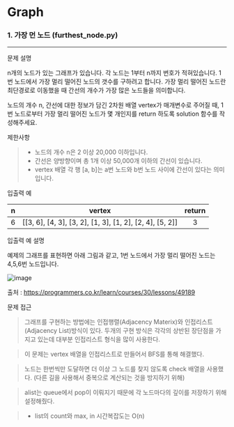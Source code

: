 # Graph
### 1. 가장 먼 노드 (furthest_node.py)
---
문제 설명

n개의 노드가 있는 그래프가 있습니다. 각 노드는 1부터 n까지 번호가 적혀있습니다. 1번 노드에서 가장 멀리 떨어진 노드의 갯수를 구하려고 합니다. 가장 멀리 떨어진 노드란 최단경로로 이동했을 때 간선의 개수가 가장 많은 노드들을 의미합니다.

노드의 개수 n, 간선에 대한 정보가 담긴 2차원 배열 vertex가 매개변수로 주어질 때, 1번 노드로부터 가장 멀리 떨어진 노드가 몇 개인지를 return 하도록 solution 함수를 작성해주세요.

제한사항
> * 노드의 개수 n은 2 이상 20,000 이하입니다.
> * 간선은 양방향이며 총 1개 이상 50,000개 이하의 간선이 있습니다.
> * vertex 배열 각 행 [a, b]는 a번 노드와 b번 노드 사이에 간선이 있다는 의미입니다.

입출력 예

|n|vertex|return|
|:-:|:--:|:----:|
|6|[[3, 6], [4, 3], [3, 2], [1, 3], [1, 2], [2, 4], [5, 2]]|3|

입출력 예 설명

예제의 그래프를 표현하면 아래 그림과 같고, 1번 노드에서 가장 멀리 떨어진 노드는 4,5,6번 노드입니다.

![image](https://user-images.githubusercontent.com/57613321/130767906-82680f12-07b5-4ed6-b28b-d8d0a1262514.png)

출처 : https://programmers.co.kr/learn/courses/30/lessons/49189

문제 접근
> 그래프를 구현하는 방법에는 인접행렬(Adjacency Materix)와 인접리스트(Adjacency List)방식이 있다. 두개의 구현 방식은 각각의 상반된 장단점을 가지고 있는데 대부분 인접리스트 형식을 많이 사용한다.

> 이 문제는 vertex 배열을 인접리스트로 만들어서 BFS를 통해 해결했다.

> 노드는 한번씩만 도달하면 더 이상 그 노드를 찾지 않도록 check 배열을 사용했다. (다른 길을 사용해서 중복으로 계산되는 것을 방지하기 위해)

> alist는 queue에서 pop이 이뤄지기 때문에 각 노드마다의 깊이를 저장하기 위해 설정해줬다.

> * list의 count와 max, in 시간복잡도는 O(n)

